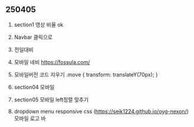 ## 250405

1. section1 영상 비율  ok
2. Navbar 클릭으로
3. 전일대비

4. 모바일 네비 https://fossula.com/
5. 모바일버전 코드 지우기
.move {
    transform: translateY(70px);
}

6. section04 모바일
7. section05 모바일 left정렬 맞추기

8. dropdown menu responsive css (https://seik1224.github.io/oyg-nexon/)
모바일
로고       바
